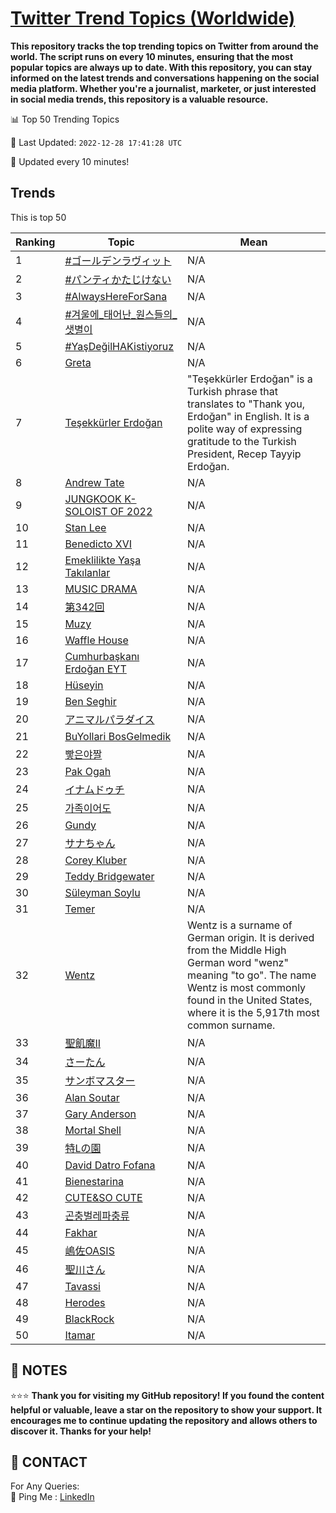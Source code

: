 [Twitter Trend Topics (Worldwide)](https://github.com/ErcinDedeoglu/Twitter-Trend-Topics)
==========

**This repository tracks the top trending topics on Twitter from around the world. 
The script runs on every 10 minutes, ensuring that the most popular topics are always up to date. 
With this repository, you can stay informed on the latest trends and conversations happening on the social media platform. 
Whether you're a journalist, marketer, or just interested in social media trends, this repository is a valuable resource.**


📊 Top 50 Trending Topics

📆 Last Updated: `2022-12-28 17:41:28 UTC`

🔧 Updated every 10 minutes!


## Trends

This is top 50

| Ranking | Topic | Mean |
| ------- | ------------ | ------------ |
| 1 | [#ゴールデンラヴィット](http://twitter.com/search?q=%23%e3%82%b4%e3%83%bc%e3%83%ab%e3%83%87%e3%83%b3%e3%83%a9%e3%83%b4%e3%82%a3%e3%83%83%e3%83%88) | N/A |
| 2 | [#パンティかたじけない](http://twitter.com/search?q=%23%e3%83%91%e3%83%b3%e3%83%86%e3%82%a3%e3%81%8b%e3%81%9f%e3%81%98%e3%81%91%e3%81%aa%e3%81%84) | N/A |
| 3 | [#AlwaysHereForSana](http://twitter.com/search?q=%23AlwaysHereForSana) | N/A |
| 4 | [#겨울에_태어난_원스들의_샛별이](http://twitter.com/search?q=%23%ea%b2%a8%ec%9a%b8%ec%97%90_%ed%83%9c%ec%96%b4%eb%82%9c_%ec%9b%90%ec%8a%a4%eb%93%a4%ec%9d%98_%ec%83%9b%eb%b3%84%ec%9d%b4) | N/A |
| 5 | [#YaşDeğilHAKistiyoruz](http://twitter.com/search?q=%23Ya%c5%9fDe%c4%9filHAKistiyoruz) | N/A |
| 6 | [Greta](http://twitter.com/search?q=Greta) | N/A |
| 7 | [Teşekkürler Erdoğan](http://twitter.com/search?q=Te%c5%9fekk%c3%bcrler+Erdo%c4%9fan) | "Teşekkürler Erdoğan" is a Turkish phrase that translates to "Thank you, Erdoğan" in English. It is a polite way of expressing gratitude to the Turkish President, Recep Tayyip Erdoğan. |
| 8 | [Andrew Tate](http://twitter.com/search?q=Andrew+Tate) | N/A |
| 9 | [JUNGKOOK K-SOLOIST OF 2022](http://twitter.com/search?q=JUNGKOOK+K-SOLOIST+OF+2022) | N/A |
| 10 | [Stan Lee](http://twitter.com/search?q=Stan+Lee) | N/A |
| 11 | [Benedicto XVI](http://twitter.com/search?q=Benedicto+XVI) | N/A |
| 12 | [Emeklilikte Yaşa Takılanlar](http://twitter.com/search?q=Emeklilikte+Ya%c5%9fa+Tak%c4%b1lanlar) | N/A |
| 13 | [MUSIC DRAMA](http://twitter.com/search?q=MUSIC+DRAMA) | N/A |
| 14 | [第342回](http://twitter.com/search?q=%e7%ac%ac342%e5%9b%9e) | N/A |
| 15 | [Muzy](http://twitter.com/search?q=Muzy) | N/A |
| 16 | [Waffle House](http://twitter.com/search?q=Waffle+House) | N/A |
| 17 | [Cumhurbaşkanı Erdoğan EYT](http://twitter.com/search?q=Cumhurba%c5%9fkan%c4%b1+Erdo%c4%9fan+EYT) | N/A |
| 18 | [Hüseyin](http://twitter.com/search?q=H%c3%bcseyin) | N/A |
| 19 | [Ben Seghir](http://twitter.com/search?q=Ben+Seghir) | N/A |
| 20 | [アニマルパラダイス](http://twitter.com/search?q=%e3%82%a2%e3%83%8b%e3%83%9e%e3%83%ab%e3%83%91%e3%83%a9%e3%83%80%e3%82%a4%e3%82%b9) | N/A |
| 21 | [BuYollari BosGelmedik](http://twitter.com/search?q=BuYollari+BosGelmedik) | N/A |
| 22 | [빻은야짤](http://twitter.com/search?q=%eb%b9%bb%ec%9d%80%ec%95%bc%ec%a7%a4) | N/A |
| 23 | [Pak Ogah](http://twitter.com/search?q=Pak+Ogah) | N/A |
| 24 | [イナムドゥチ](http://twitter.com/search?q=%e3%82%a4%e3%83%8a%e3%83%a0%e3%83%89%e3%82%a5%e3%83%81) | N/A |
| 25 | [가족이어도](http://twitter.com/search?q=%ea%b0%80%ec%a1%b1%ec%9d%b4%ec%96%b4%eb%8f%84) | N/A |
| 26 | [Gundy](http://twitter.com/search?q=Gundy) | N/A |
| 27 | [サナちゃん](http://twitter.com/search?q=%e3%82%b5%e3%83%8a%e3%81%a1%e3%82%83%e3%82%93) | N/A |
| 28 | [Corey Kluber](http://twitter.com/search?q=Corey+Kluber) | N/A |
| 29 | [Teddy Bridgewater](http://twitter.com/search?q=Teddy+Bridgewater) | N/A |
| 30 | [Süleyman Soylu](http://twitter.com/search?q=S%c3%bcleyman+Soylu) | N/A |
| 31 | [Temer](http://twitter.com/search?q=Temer) | N/A |
| 32 | [Wentz](http://twitter.com/search?q=Wentz) | Wentz is a surname of German origin. It is derived from the Middle High German word "wenz" meaning "to go". The name Wentz is most commonly found in the United States, where it is the 5,917th most common surname. |
| 33 | [聖飢魔II](http://twitter.com/search?q=%e8%81%96%e9%a3%a2%e9%ad%94II) | N/A |
| 34 | [さーたん](http://twitter.com/search?q=%e3%81%95%e3%83%bc%e3%81%9f%e3%82%93) | N/A |
| 35 | [サンボマスター](http://twitter.com/search?q=%e3%82%b5%e3%83%b3%e3%83%9c%e3%83%9e%e3%82%b9%e3%82%bf%e3%83%bc) | N/A |
| 36 | [Alan Soutar](http://twitter.com/search?q=Alan+Soutar) | N/A |
| 37 | [Gary Anderson](http://twitter.com/search?q=Gary+Anderson) | N/A |
| 38 | [Mortal Shell](http://twitter.com/search?q=Mortal+Shell) | N/A |
| 39 | [特Lの園](http://twitter.com/search?q=%e7%89%b9L%e3%81%ae%e5%9c%92) | N/A |
| 40 | [David Datro Fofana](http://twitter.com/search?q=David+Datro+Fofana) | N/A |
| 41 | [Bienestarina](http://twitter.com/search?q=Bienestarina) | N/A |
| 42 | [CUTE&SO CUTE](http://twitter.com/search?q=CUTE%26SO+CUTE) | N/A |
| 43 | [곤충벌레파충류](http://twitter.com/search?q=%ea%b3%a4%ec%b6%a9%eb%b2%8c%eb%a0%88%ed%8c%8c%ec%b6%a9%eb%a5%98) | N/A |
| 44 | [Fakhar](http://twitter.com/search?q=Fakhar) | N/A |
| 45 | [嶋佐OASIS](http://twitter.com/search?q=%e5%b6%8b%e4%bd%90OASIS) | N/A |
| 46 | [聖川さん](http://twitter.com/search?q=%e8%81%96%e5%b7%9d%e3%81%95%e3%82%93) | N/A |
| 47 | [Tavassi](http://twitter.com/search?q=Tavassi) | N/A |
| 48 | [Herodes](http://twitter.com/search?q=Herodes) | N/A |
| 49 | [BlackRock](http://twitter.com/search?q=BlackRock) | N/A |
| 50 | [Itamar](http://twitter.com/search?q=Itamar) | N/A |




## 📝 NOTES

⭐⭐⭐ **Thank you for visiting my GitHub repository! If you found the content helpful or valuable, leave a star on the repository to show your support. It encourages me to continue updating the repository and allows others to discover it. Thanks for your help!**

## 📨 CONTACT

 For Any Queries:  
            🏓 Ping Me : [LinkedIn](https://www.linkedin.com/in/ercindedeoglu/)